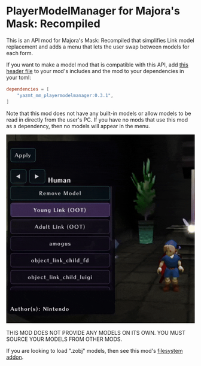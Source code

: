 # PlayerModelManager for Majora's Mask: Recompiled

This is an API mod for Majora's Mask: Recompiled that simplifies Link model 
replacement and adds a menu that lets the user swap  between models for each 
form.

If you want to make a model mod that is compatible with this API, add 
[this header file](https://github.com/YAZ64MT/PlayerModelManager/blob/main/include/playermodelmanager_api.h) 
to your mod's includes and the mod to your dependencies in your toml:

```toml
dependencies = [
    "yazmt_mm_playermodelmanager:0.3.1",
]
```

Note that this mod does not have any built-in models or allow models to be 
read in directly from the user's PC. If you have no mods that use this mod
as a dependency, then no models will appear in the menu.

![](https://github.com/YAZ64MT/PlayerModelManager/blob/main/images/menu_demo.gif?raw=true)

THIS MOD DOES NOT PROVIDE ANY MODELS ON ITS OWN. YOU MUST SOURCE YOUR MODELS
FROM OTHER MODS.

If you are looking to load ".zobj" models, then see this mod's [filesystem
addon](https://thunderstore.io/c/zelda-64-recompiled/p/YAZMT/Player_Model_Manager_Filesystem_Addon/).

